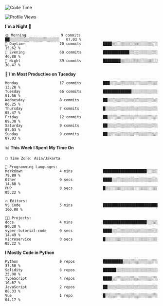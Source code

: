 <!--START_SECTION:waka-->
![Code Time](http://img.shields.io/badge/Code%20Time-1%2C488%20hrs%2028%20mins-blue)

![Profile Views](http://img.shields.io/badge/Profile%20Views-8-blue)

**I'm a Night 🦉** 

```text
🌞 Morning                9 commits           ██░░░░░░░░░░░░░░░░░░░░░░░   07.03 % 
🌆 Daytime                20 commits          ████░░░░░░░░░░░░░░░░░░░░░   15.62 % 
🌃 Evening                60 commits          ████████████░░░░░░░░░░░░░   46.88 % 
🌙 Night                  39 commits          ████████░░░░░░░░░░░░░░░░░   30.47 % 
```
📅 **I'm Most Productive on Tuesday** 

```text
Monday                   17 commits          ███░░░░░░░░░░░░░░░░░░░░░░   13.28 % 
Tuesday                  66 commits          █████████████░░░░░░░░░░░░   51.56 % 
Wednesday                8 commits           ██░░░░░░░░░░░░░░░░░░░░░░░   06.25 % 
Thursday                 7 commits           █░░░░░░░░░░░░░░░░░░░░░░░░   05.47 % 
Friday                   12 commits          ██░░░░░░░░░░░░░░░░░░░░░░░   09.38 % 
Saturday                 9 commits           ██░░░░░░░░░░░░░░░░░░░░░░░   07.03 % 
Sunday                   9 commits           ██░░░░░░░░░░░░░░░░░░░░░░░   07.03 % 
```


📊 **This Week I Spent My Time On** 

```text
🕑︎ Time Zone: Asia/Jakarta

💬 Programming Languages: 
Markdown                 4 mins              ████████████████████░░░░░   79.89 % 
Other                    0 secs              ████░░░░░░░░░░░░░░░░░░░░░   14.88 % 
PHP                      0 secs              █░░░░░░░░░░░░░░░░░░░░░░░░   05.22 % 

🔥 Editors: 
VS Code                  5 mins              █████████████████████████   100.00 % 

🐱‍💻 Projects: 
docs                     4 mins              ████████████████████░░░░░   80.28 % 
vyper-tutorial-code      0 secs              ████░░░░░░░░░░░░░░░░░░░░░   14.49 % 
microservice             0 secs              █░░░░░░░░░░░░░░░░░░░░░░░░   05.22 % 
```

**I Mostly Code in Python** 

```text
Python                   9 repos             █████████░░░░░░░░░░░░░░░░   37.50 % 
Solidity                 6 repos             ██████░░░░░░░░░░░░░░░░░░░   25.00 % 
TypeScript               4 repos             ████░░░░░░░░░░░░░░░░░░░░░   16.67 % 
JavaScript               2 repos             ██░░░░░░░░░░░░░░░░░░░░░░░   08.33 % 
Vue                      1 repo              █░░░░░░░░░░░░░░░░░░░░░░░░   04.17 % 
```




<!--END_SECTION:waka-->
